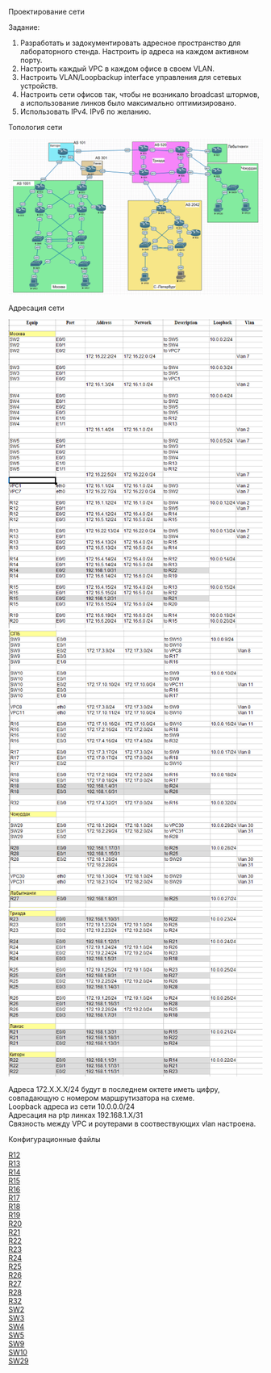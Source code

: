 Проектирование сети

Задание:

1. Разработать и задокументировать адресное пространство для лабораторного стенда.
Настроить ip адреса на каждом активном порту.  
2. Настроить каждый VPC в каждом офисе в своем VLAN.  
3. Настроить VLAN/Loopbackup interface управления для сетевых устройств.
4. Настроить сети офисов так, чтобы не возникало broadcast штормов, а использование линков было максимально оптимизировано. 
5. Использовать IPv4. IPv6 по желанию.

Топология сети

![](topology.PNG) 

Адресация сети

![](ip_addressing1.PNG) 
![](ip_addressing2.PNG)
![](ip_addressing3.PNG) 

Адреса 172.Х.Х.Х/24 будут в последнем октете иметь цифру, совпадающую с номером маршрутизатора на схеме.  
Loopback адреса из сети 10.0.0.0/24  
Адресация на ptp линках 192.168.1.X/31  
Связность между VPC и роутерами в соотвествующих vlan настроена.



Конфигурационные файлы

[R12](../Lab4/R12.txt)  
[R13](../Lab4/R13.txt)  
[R14](../Lab4/R14.txt)  
[R15](../Lab4/R15.txt)  
[R16](../Lab4/R16.txt)  
[R17](../Lab4/R17.txt)    
[R18](../Lab4/R18.txt)  
[R19](../Lab4/R19.txt)  
[R20](../Lab4/R20.txt)  
[R21](../Lab4/R21.txt)  
[R22](../Lab4/R22.txt)  
[R23](../Lab4/R23.txt)  
[R24](../Lab4/R24.txt)  
[R25](../Lab4/R25.txt)  
[R26](../Lab4/R26.txt)  
[R27](../Lab4/R27.txt)    
[R28](../Lab4/R28.txt)   
[R32](../Lab4/R32.txt)   
[SW2](../Lab4/SW2.txt)   
[SW3](../Lab4/SW3.txt)   
[SW4](../Lab4/SW4.txt)   
[SW5](../Lab4/SW5.txt)   
[SW9](../Lab4/SW9.txt)    
[SW10](../Lab4/SW10.txt)  
[SW29](../Lab4/SW29.txt)  

